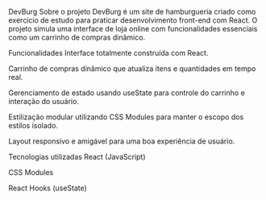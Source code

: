DevBurg
Sobre o projeto
DevBurg é um site de hamburgueria criado como exercício de estudo para praticar desenvolvimento front-end com React. O projeto simula uma interface de loja online com funcionalidades essenciais como um carrinho de compras dinâmico.

Funcionalidades
Interface totalmente construída com React.

Carrinho de compras dinâmico que atualiza itens e quantidades em tempo real.

Gerenciamento de estado usando useState para controle do carrinho e interação do usuário.

Estilização modular utilizando CSS Modules para manter o escopo dos estilos isolado.

Layout responsivo e amigável para uma boa experiência de usuário.

Tecnologias utilizadas
React (JavaScript)

CSS Modules

React Hooks (useState)


